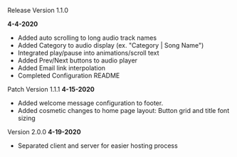 Release Version 1.1.0

**4-4-2020**
- Added auto scrolling to long audio track names
- Added Category to audio display (ex. "Category | Song Name")
- Integrated play/pause into animations/scroll text
- Added Prev/Next buttons to audio player
- Added Email link interpolation
- Completed Configuration README

Patch Version 1.1.1
**4-15-2020**
- Added welcome message configuration to footer.
- Added cosmetic changes to home page layout: Button grid and title font sizing

Version 2.0.0
**4-19-2020**
- Separated client and server for easier hosting process